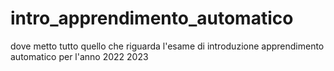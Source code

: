 # intro_apprendimento_automatico
dove metto tutto quello che riguarda l'esame di introduzione apprendimento automatico per l'anno 2022 2023
